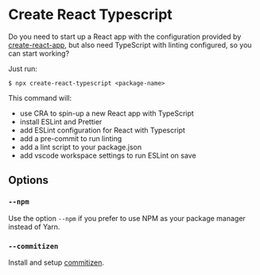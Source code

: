 # Create React Typescript
Do you need to start up a React app with the configuration provided by [create-react-app](https://github.com/facebook/create-react-app), but also need TypeScript with linting configured, so you can start working?

Just run:
```
$ npx create-react-typescript <package-name>
```

This command will:
* use CRA to spin-up a new React app with TypeScript
* install ESLint and Prettier
* add ESLint configuration for React with Typescript
* add a pre-commit to run linting
* add a lint script to your package.json
* add vscode workspace settings to run ESLint on save

## Options

### `--npm`
Use the option `--npm` if you prefer to use NPM as your package manager instead of Yarn.

### `--commitizen`
Install and setup [commitizen](https://github.com/commitizen/cz-cli).
